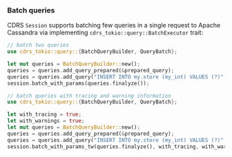 ### Batch queries

CDRS `Session` supports batching few queries in a single request to Apache Cassandra via implementing `cdrs_tokio::query::BatchExecutor` trait:

```rust
// batch two queries
use cdrs_tokio::query::{BatchQueryBuilder, QueryBatch};

let mut queries = BatchQueryBuilder::new();
queries = queries.add_query_prepared(&prepared_query);
queries = queries.add_query("INSERT INTO my.store (my_int) VALUES (?)", query_values!(1 as i32));
session.batch_with_params(queries.finalyze());

// batch queries with tracing and warning information
use cdrs_tokio::query::{BatchQueryBuilder, QueryBatch};

let with_tracing = true;
let with_warnings = true;
let mut queries = BatchQueryBuilder::new();
queries = queries.add_query_prepared(&prepared_query);
queries = queries.add_query("INSERT INTO my.store (my_int) VALUES (?)", query_values!(1 as i32));
session.batch_with_params_tw(queries.finalyze(), with_tracing, with_warnings);
```
